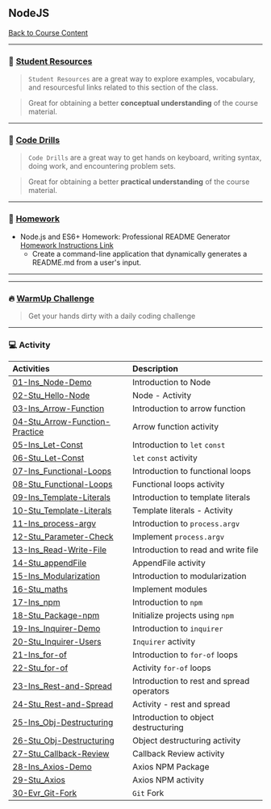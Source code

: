 ## NodeJS
[Back to Course Content](../../README.md)

-----
### :book: **[Student Resources](student-resources/README.md)**

> `Student Resources` are a great way to explore examples, vocabulary, and resourcesful links related to this section of the class.

> Great for obtaining a better **conceptual understanding** of the course material. 

------
### :dart: **[Code Drills](code-drills/README.md)**

> `Code Drills` are a great way to get hands on keyboard, writing syntax, doing work, and encountering problem sets. 

> Great for obtaining a better **practical understanding** of the course material. 

-----
### :pencil: **[Homework](homework/README.md)**

- Node.js and ES6+ Homework: Professional README Generator
[Homework Instructions Link](homework/README.md)
    * Create a command-line application that dynamically generates a README.md from a user's input.

-----

-----

### :fire: **[WarmUp Challenge](warm-up-challenge)**

> Get your hands dirty with a daily coding challenge

-----

### :computer: Activity

|  Activities |  Description |
|:--	|:--
|[01-Ins_Node-Demo](activities/01-Ins_Node-Demo)| Introduction to Node |
|[02-Stu_Hello-Node](activities/02-Stu_Hello-Node)| Node - Activity |
|[03-Ins_Arrow-Function](activities/03-Ins_Arrow-Function)| Introduction to arrow function |
|[04-Stu_Arrow-Function-Practice](activities/04-Stu_Arrow-Function-Practice)| Arrow function activity |
|[05-Ins_Let-Const](activities/05-Ins_Let-Const)| Introduction to `let` `const` |
|[06-Stu_Let-Const](activities/06-Stu_Let-Const)| `let` `const` activity |
|[07-Ins_Functional-Loops](activities/07-Ins_Functional-Loops)| Introduction to functional loops |
|[08-Stu_Functional-Loops](activities/08-Stu_Functional-Loops)| Functional loops activity |
|[09-Ins_Template-Literals](activities/09-Ins_Template-Literals)| Introduction to template literals |
|[10-Stu_Template-Literals](activities/10-Stu_Template-Literals)| Template literals - Activity |
|[11-Ins_process-argv](activities/11-Ins_process-argv)| Introduction to `process.argv` |
|[12-Stu_Parameter-Check](activities/12-Stu_Parameter-Check)| Implement `process.argv` |
|[13-Ins_Read-Write-File](activities/13-Ins_Read-Write-File)| Introduction to read and write file |
|[14-Stu_appendFile](activities/14-Stu_appendFile)| AppendFile activity |
|[15-Ins_Modularization](activities/15-Ins_Modularization)| Introduction to modularization |
|[16-Stu_maths](activities/16-Stu_maths)| Implement modules |
|[17-Ins_npm](activities/17-Ins_npm)| Introduction to `npm` |
|[18-Stu_Package-npm](activities/18-Stu_Package-npm)| Initialize projects using `npm` |
|[19-Ins_Inquirer-Demo](activities/19-Ins_Inquirer-Demo)| Introduction to `inquirer` |
|[20-Stu_Inquirer-Users](activities/20-Stu_Inquirer-Users)| `Inquirer` activity |
|[21-Ins_for-of](activities/21-Ins_for-of)| Introduction to `for-of` loops |
|[22-Stu_for-of](activities/22-Stu_for-of)| Activity `for-of` loops |
|[23-Ins_Rest-and-Spread](activities/23-Ins_Rest-and-Spread)| Introduction to rest and spread operators |
|[24-Stu_Rest-and-Spread](activities/24-Stu_Rest-and-Spread)| Activity - rest and spread |
|[25-Ins_Obj-Destructuring](activities/25-Ins_Obj-Destructuring)| Introduction to object destructuring |
|[26-Stu_Obj-Destructuring](activities/26-Stu_Obj-Destructuring)| Object destructuring activity |
|[27-Stu_Callback-Review](activities/27-Stu_Callback-Review)| Callback Review activity |
|[28-Ins_Axios-Demo](activities/28-Ins_Axios-Demo)| Axios NPM Package |
|[29-Stu_Axios](activities/29-Stu_Axios)| Axios NPM activity |
|[30-Evr_Git-Fork](activities/30-Evr_Git-Fork)| `Git` Fork |
